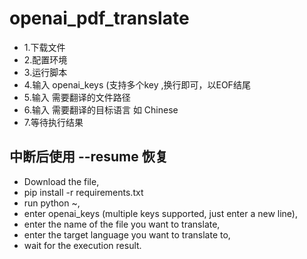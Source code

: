 # openai_pdf_translate
- 1.下载文件
- 2.配置环境
- 3.运行脚本
- 4.输入 openai_keys (支持多个key ,换行即可，以EOF结尾
- 5.输入 需要翻译的文件路径 
- 6.输入 需要翻译的目标语言 如 Chinese
- 7.等待执行结果

中断后使用 --resume 恢复
-------
- Download the file, 
- pip install -r requirements.txt
- run python ~, 
- enter openai_keys (multiple keys supported, just enter a new line), 
- enter the name of the file you want to translate, 
- enter the target language you want to translate to, 
- wait for the execution result.
